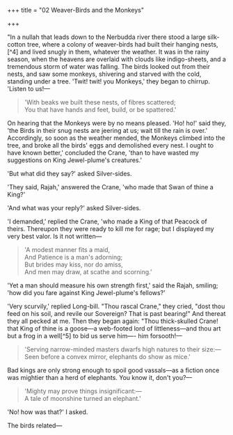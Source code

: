 +++
title = "02 Weaver-Birds and the Monkeys"

+++

"In a nullah that leads down to the Nerbudda river there stood a large silk-cotton tree, where a colony of weaver-birds had built their hanging nests,[^4] and lived snugly in them, whatever the weather. It was in the rainy season, when the heavens are overlaid with clouds like indigo-sheets, and a tremendous storm of water was falling. The birds looked out from their nests, and saw some monkeys, shivering and starved with the cold, standing under a tree. 'Twit! twit! you Monkeys,' they began to chirrup. 'Listen to us!—

> 'With beaks we built these nests, of fibres scattered;  
> You that have hands and feet, build, or be spattered.'

On hearing that the Monkeys were by no means pleased. 'Ho! ho!' said they, 'the Birds in their snug nests are jeering at us; wait till the rain is over.' Accordingly, so soon as the weather mended, the Monkeys climbed into the tree, and broke all the birds' eggs and demolished every nest. I ought to have known better,' concluded the Crane, 'than to have wasted my suggestions on King Jewel-plume's creatures.'

'But what did they say?' asked Silver-sides.

'They said, Rajah,' answered the Crane, 'who made that Swan of thine a King?'

'And what was your reply?' asked Silver-sides.

'I demanded,' replied the Crane, 'who made a King of that Peacock of theirs. Thereupon they were ready to kill me for rage; but I displayed my very best valor. Is it not written—

> 'A modest manner fits a maid,  
> And Patience is a man's adorning;  
> But brides may kiss, nor do amiss,  
> And men may draw, at scathe and scorning.'

'Yet a man should measure his own strength first,' said the Rajah, smiling; 'how did you fare against King Jewel-plume's fellows?'

'Very scurvily,' replied Long-bill. "Thou rascal Crane," they cried, "dost thou feed on his soil, and revile our Sovereign? That is past bearing!" And thereat they all pecked at me. Then they began again: "Thou thick-skulled Crane! that King of thine is a goose—a web-footed lord of littleness—and thou art but a frog in a well[^5] to bid us serve him—- him forsooth!—

> 'Serving narrow-minded masters dwarfs high natures to their size:—  
> Seen before a convex mirror, elephants do show as mice.'

Bad kings are only strong enough to spoil good vassals—as a fiction once was mightier than a herd of elephants. You know it, don't you?—

> 'Mighty may prove things insignificant:—  
> A tale of moonshine turned an elephant.'

'No! how was that?' I asked.

The birds related—


